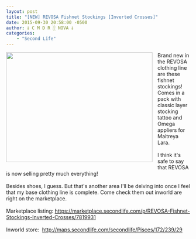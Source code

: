 ```yaml
---
layout: post
title: "[NEW] REVOSA Fishnet Stockings [Inverted Crosses]"
date: 2015-09-30 20:58:00 -0500
author: 𐕣 C M D R ░ NOVA 𐕣
categories:
    - "Second Life"
---
```


<div style="clear: both; text-align: center;">
<a href="http://3.bp.blogspot.com/-d1ufIS5oq-Q/VgxMTGRuciI/AAAAAAAAAQc/jRO-ykmebCk/s1600/fishnetscrossesad.png" style="clear: left; float: left; margin-bottom: 1em; margin-right: 1em;"><img border="0" height="300" src="http://3.bp.blogspot.com/-d1ufIS5oq-Q/VgxMTGRuciI/AAAAAAAAAQc/jRO-ykmebCk/s400/fishnetscrossesad.png" width="400" /></a></div>
Brand new in the REVOSA clothing line are these fishnet stockings! Comes in a pack with classic layer stocking tattoo and Omega appliers for Maitreya Lara.<br />
<br />
I think it's safe to say that REVOSA is now selling pretty much everything!<br />
<br />
Besides shoes, I guess. But that's another area I'll be delving into once I feel that my base clothing line is complete. Come check them out inworld are right on the marketplace.<br />
<br />
Marketplace listing: <a href="https://marketplace.secondlife.com/p/REVOSA-Fishnet-Stockings-Inverted-Crosses/7819931" target="_blank" rel="noopener">https://marketplace.secondlife.com/p/REVOSA-Fishnet-Stockings-Inverted-Crosses/7819931</a><br />
<br />
Inworld store:&nbsp; <a href="http://maps.secondlife.com/secondlife/Pisces/172/239/29" target="_blank" rel="noopener">http://maps.secondlife.com/secondlife/Pisces/172/239/29</a>